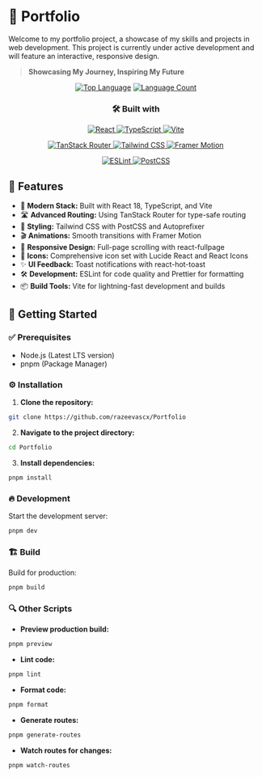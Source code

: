 # 🚀 **Portfolio**

Welcome to my portfolio project, a showcase of my skills and projects in web development. This project is currently under active development and will feature an interactive, responsive design.

> **Showcasing My Journey, Inspiring My Future**

<div align="center">

[![Top Language](https://img.shields.io/github/languages/top/razeevascx/Portfolio?style=for-the-badge&color=0080ff)](https://github.com/razeevascx/Portfolio)
[![Language Count](https://img.shields.io/github/languages/count/razeevascx/Portfolio?style=for-the-badge&color=0080ff)](https://github.com/razeevascx/Portfolio)

### 🛠️ Built with

<p align="center">
  <a href="https://reactjs.org/">
    <img src="https://img.shields.io/badge/React-61DAFB.svg?style=for-the-badge&logo=React&logoColor=black" alt="React">
  </a>
  <a href="https://www.typescriptlang.org/">
    <img src="https://img.shields.io/badge/TypeScript-3178C6.svg?style=for-the-badge&logo=TypeScript&logoColor=white" alt="TypeScript">
  </a>
  <a href="https://vitejs.dev/">
    <img src="https://img.shields.io/badge/Vite-646CFF.svg?style=for-the-badge&logo=Vite&logoColor=white" alt="Vite">
  </a>
</p>

<p align="center">
  <a href="https://tanstack.com/router/latest">
    <img src="https://img.shields.io/badge/TanStack_Router-FF4154.svg?style=for-the-badge&logo=React-Router&logoColor=white" alt="TanStack Router">
  </a>
  <a href="https://tailwindcss.com/">
    <img src="https://img.shields.io/badge/Tailwind_CSS-06B6D4.svg?style=for-the-badge&logo=Tailwind-CSS&logoColor=white" alt="Tailwind CSS">
  </a>
  <a href="https://www.framer.com/motion/">
    <img src="https://img.shields.io/badge/Framer_Motion-0055FF.svg?style=for-the-badge&logo=Framer&logoColor=white" alt="Framer Motion">
  </a>
</p>

<p align="center">
  <a href="https://eslint.org/">
    <img src="https://img.shields.io/badge/ESLint-4B32C3.svg?style=for-the-badge&logo=ESLint&logoColor=white" alt="ESLint">
  </a>
  <a href="https://postcss.org/">
    <img src="https://img.shields.io/badge/PostCSS-DD3A0A.svg?style=for-the-badge&logo=PostCSS&logoColor=white" alt="PostCSS">
  </a>
</p>

</div>

## 🚀 **Features**

- 🎯 **Modern Stack:** Built with React 18, TypeScript, and Vite
- 🛣️ **Advanced Routing:** Using TanStack Router for type-safe routing
- 💅 **Styling:** Tailwind CSS with PostCSS and Autoprefixer
- 🎬 **Animations:** Smooth transitions with Framer Motion
- 📱 **Responsive Design:** Full-page scrolling with react-fullpage
- 🎨 **Icons:** Comprehensive icon set with Lucide React and React Icons
- ✨ **UI Feedback:** Toast notifications with react-hot-toast
- 🛠️ **Development:** ESLint for code quality and Prettier for formatting
- 📦 **Build Tools:** Vite for lightning-fast development and builds

## 🚀 **Getting Started**

### ✅ **Prerequisites**

- Node.js (Latest LTS version)
- pnpm (Package Manager)

### ⚙️ **Installation**

1. **Clone the repository:**

```bash
git clone https://github.com/razeevascx/Portfolio
```

2. **Navigate to the project directory:**

```bash
cd Portfolio
```

3. **Install dependencies:**

```bash
pnpm install
```

### 🔥 **Development**

Start the development server:

```bash
pnpm dev
```

### 🏗️ **Build**

Build for production:

```bash
pnpm build
```

### 🔍 **Other Scripts**

- **Preview production build:**

```bash
pnpm preview
```

- **Lint code:**

```bash
pnpm lint
```

- **Format code:**

```bash
pnpm format
```

- **Generate routes:**

```bash
pnpm generate-routes
```

- **Watch routes for changes:**

```bash
pnpm watch-routes
```
